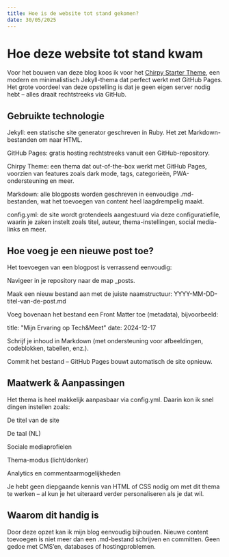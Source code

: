 ```yaml
---
title: Hoe is de website tot stand gekomen?
date: 30/05/2025
---
```


# Hoe deze website tot stand kwam

Voor het bouwen van deze blog koos ik voor het [Chirpy Starter Theme](https://github.com/cotes2020/chirpy-starter), een modern en minimalistisch Jekyll-thema dat perfect werkt met GitHub Pages. Het grote voordeel van deze opstelling is dat je geen eigen server nodig hebt – alles draait rechtstreeks via GitHub.
## Gebruikte technologie

  Jekyll: een statische site generator geschreven in Ruby. Het zet Markdown-bestanden om naar HTML.

  GitHub Pages: gratis hosting rechtstreeks vanuit een GitHub-repository.

  Chirpy Theme: een thema dat out-of-the-box werkt met GitHub Pages, voorzien van features zoals dark mode, tags, categorieën, PWA-ondersteuning en meer.

  Markdown: alle blogposts worden geschreven in eenvoudige .md-bestanden, wat het toevoegen van content heel laagdrempelig maakt.

  config.yml: de site wordt grotendeels aangestuurd via deze configuratiefile, waarin je zaken instelt zoals titel, auteur, thema-instellingen, social media-links en meer.

## Hoe voeg je een nieuwe post toe?

Het toevoegen van een blogpost is verrassend eenvoudig:

  Navigeer in je repository naar de map _posts.

  Maak een nieuw bestand aan met de juiste naamstructuur:
  YYYY-MM-DD-titel-van-de-post.md

  Voeg bovenaan het bestand een Front Matter toe (metadata), bijvoorbeeld:

  title: "Mijn Ervaring op Tech&Meet"
  date: 2024-12-17


  Schrijf je inhoud in Markdown (met ondersteuning voor afbeeldingen, codeblokken, tabellen, enz.).

  Commit het bestand – GitHub Pages bouwt automatisch de site opnieuw.

## Maatwerk & Aanpassingen

Het thema is heel makkelijk aanpasbaar via config.yml. Daarin kon ik snel dingen instellen zoals:

  De titel van de site

  De taal (NL)

  Sociale mediaprofielen

  Thema-modus (licht/donker)

  Analytics en commentaarmogelijkheden

Je hebt geen diepgaande kennis van HTML of CSS nodig om met dit thema te werken – al kun je het uiteraard verder personaliseren als je dat wil.

## Waarom dit handig is

Door deze opzet kan ik mijn blog eenvoudig bijhouden. Nieuwe content toevoegen is niet meer dan een .md-bestand schrijven en committen. Geen gedoe met CMS’en, databases of hostingproblemen.
